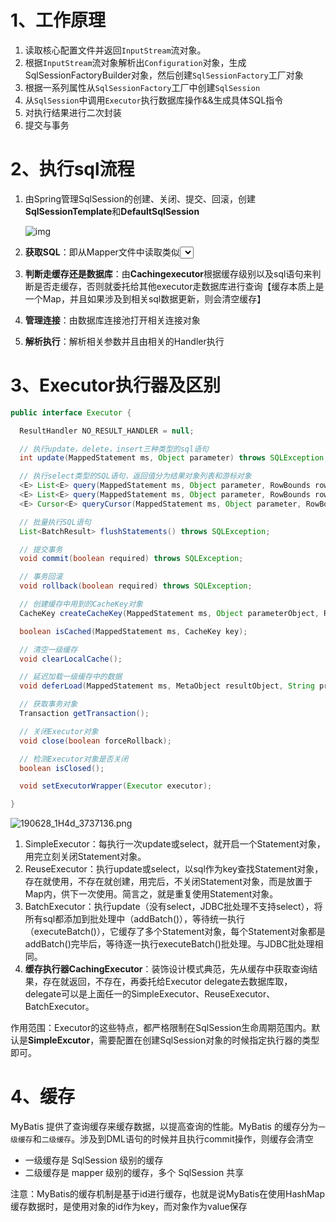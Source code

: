 # 1、工作原理

1. 读取核心配置文件并返回`InputStream`流对象。
2. 根据`InputStream`流对象解析出`Configuration`对象，生成SqlSessionFactoryBuilder对象，然后创建`SqlSessionFactory`工厂对象
3. 根据一系列属性从`SqlSessionFactory`工厂中创建`SqlSession`
4. 从`SqlSession`中调用`Executor`执行数据库操作&&生成具体SQL指令
5. 对执行结果进行二次封装
6. 提交与事务

# 2、执行sql流程

1. 由Spring管理SqlSession的创建、关闭、提交、回滚，创建**SqlSessionTemplate**和**DefaultSqlSession**

   ![img](https://isbut-blog.oss-cn-shenzhen.aliyuncs.com/markdown-img/12208532-5bd3621917679471.png)

2. **获取SQL**：即从Mapper文件中读取类似<select>等标签再结合Mapper文件中的**namespace**以及**标签中的id**可以唯一定位到**DAO文件的接口**，配合反射生成Mapperstatement对象

3. **判断走缓存还是数据库**：由**Cachingexecutor**根据缓存级别以及sql语句来判断是否走缓存，否则就委托给其他executor走数据库进行查询【缓存本质上是一个Map，并且如果涉及到相关sql数据更新，则会清空缓存】

4. **管理连接**：由数据库连接池打开相关连接对象

5. **解析执行**：解析相关参数并且由相关的Handler执行

# 3、Executor执行器及区别

```java
public interface Executor {

  ResultHandler NO_RESULT_HANDLER = null;

  // 执行update，delete，insert三种类型的sql语句
  int update(MappedStatement ms, Object parameter) throws SQLException;

  // 执行select类型的SQL语句，返回值分为结果对象列表和游标对象
  <E> List<E> query(MappedStatement ms, Object parameter, RowBounds rowBounds, ResultHandler resultHandler, CacheKey cacheKey, BoundSql boundSql) throws SQLException;
  <E> List<E> query(MappedStatement ms, Object parameter, RowBounds rowBounds, ResultHandler resultHandler) throws SQLException;
  <E> Cursor<E> queryCursor(MappedStatement ms, Object parameter, RowBounds rowBounds) throws SQLException;

  // 批量执行SQL语句
  List<BatchResult> flushStatements() throws SQLException;

  // 提交事务
  void commit(boolean required) throws SQLException;

  // 事务回滚
  void rollback(boolean required) throws SQLException;

  // 创建缓存中用到的CacheKey对象
  CacheKey createCacheKey(MappedStatement ms, Object parameterObject, RowBounds rowBounds, BoundSql boundSql);

  boolean isCached(MappedStatement ms, CacheKey key);

  // 清空一级缓存
  void clearLocalCache();

  // 延迟加载一级缓存中的数据
  void deferLoad(MappedStatement ms, MetaObject resultObject, String property, CacheKey key, Class<?> targetType);

  // 获取事务对象
  Transaction getTransaction();

  // 关闭Executor对象
  void close(boolean forceRollback);

  // 检测Executor对象是否关闭
  boolean isClosed();

  void setExecutorWrapper(Executor executor);

}
```

![190628_1H4d_3737136.png](https://isbut-blog.oss-cn-shenzhen.aliyuncs.com/markdown-img/190628_1H4d_3737136.png)

1. SimpleExecutor：每执行一次update或select，就开启一个Statement对象，用完立刻关闭Statement对象。
2. ReuseExecutor：执行update或select，以sql作为key查找Statement对象，存在就使用，不存在就创建，用完后，不关闭Statement对象，而是放置于Map内，供下一次使用。简言之，就是重复使用Statement对象。
3. BatchExecutor：执行update（没有select，JDBC批处理不支持select），将所有sql都添加到批处理中（addBatch()），等待统一执行（executeBatch()），它缓存了多个Statement对象，每个Statement对象都是addBatch()完毕后，等待逐一执行executeBatch()批处理。与JDBC批处理相同。
4. **缓存执行器CachingExecutor**：装饰设计模式典范，先从缓存中获取查询结果，存在就返回，不存在，再委托给Executor delegate去数据库取，delegate可以是上面任一的SimpleExecutor、ReuseExecutor、BatchExecutor。

作用范围：Executor的这些特点，都严格限制在SqlSession生命周期范围内。默认是**SimpleExcutor**，需要配置在创建SqlSession对象的时候指定执行器的类型即可。

# 4、缓存

MyBatis 提供了查询缓存来缓存数据，以提高查询的性能。MyBatis 的缓存分为`一级缓存`和`二级缓存`。涉及到DML语句的时候并且执行commit操作，则缓存会清空

- 一级缓存是 SqlSession 级别的缓存
- 二级缓存是 mapper 级别的缓存，多个 SqlSession 共享

注意：MyBatis的缓存机制是基于id进行缓存，也就是说MyBatis在使用HashMap缓存数据时，是使用对象的id作为key，而对象作为value保存

